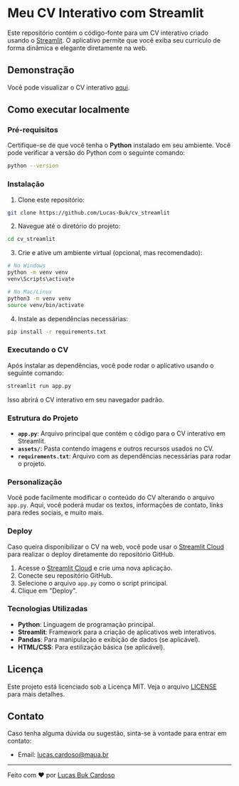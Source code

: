 # Meu CV Interativo com Streamlit

Este repositório contém o código-fonte para um CV interativo criado usando o [Streamlit](https://streamlit.io/). O aplicativo permite que você exiba seu currículo de forma dinâmica e elegante diretamente na web.

## Demonstração

Você pode visualizar o CV interativo [aqui](https://lucasbuk.streamlit.app/).

## Como executar localmente

### Pré-requisitos

Certifique-se de que você tenha o **Python** instalado em seu ambiente. Você pode verificar a versão do Python com o seguinte comando:

```bash
python --version
```

### Instalação

1. Clone este repositório:

```bash
git clone https://github.com/Lucas-Buk/cv_streamlit
```

2. Navegue até o diretório do projeto:

```bash
cd cv_streamlit
```

3. Crie e ative um ambiente virtual (opcional, mas recomendado):

```bash
# No Windows
python -m venv venv
venv\Scripts\activate

# No Mac/Linux
python3 -m venv venv
source venv/bin/activate
```

4. Instale as dependências necessárias:

```bash
pip install -r requirements.txt
```

### Executando o CV

Após instalar as dependências, você pode rodar o aplicativo usando o seguinte comando:

```bash
streamlit run app.py
```

Isso abrirá o CV interativo em seu navegador padrão.

### Estrutura do Projeto

- **`app.py`**: Arquivo principal que contém o código para o CV interativo em Streamlit.
- **`assets/`**: Pasta contendo imagens e outros recursos usados no CV.
- **`requirements.txt`**: Arquivo com as dependências necessárias para rodar o projeto.

### Personalização

Você pode facilmente modificar o conteúdo do CV alterando o arquivo `app.py`. Aqui, você poderá mudar os textos, informações de contato, links para redes sociais, e muito mais.

### Deploy

Caso queira disponibilizar o CV na web, você pode usar o [Streamlit Cloud](https://streamlit.io/cloud) para realizar o deploy diretamente do repositório GitHub.

1. Acesse o [Streamlit Cloud](https://streamlit.io/cloud) e crie uma nova aplicação.
2. Conecte seu repositório GitHub.
3. Selecione o arquivo `app.py` como o script principal.
4. Clique em "Deploy".

### Tecnologias Utilizadas

- **Python**: Linguagem de programação principal.
- **Streamlit**: Framework para a criação de aplicativos web interativos.
- **Pandas**: Para manipulação e exibição de dados (se aplicável).
- **HTML/CSS**: Para estilização básica (se aplicável).

## Licença

Este projeto está licenciado sob a Licença MIT. Veja o arquivo [LICENSE](LICENSE) para mais detalhes.

## Contato

Caso tenha alguma dúvida ou sugestão, sinta-se à vontade para entrar em contato:

- Email: lucas.cardoso@maua.br
<!-- - LinkedIn: [Seu Nome](https://linkedin.com/in/seu-perfil) -->

---

Feito com ❤️ por [Lucas Buk Cardoso](https://github.com/Lucas-Buk)